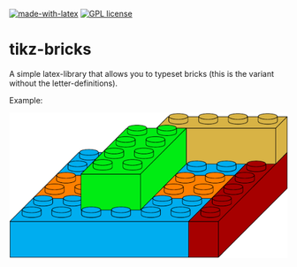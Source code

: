 [![made-with-latex](https://img.shields.io/badge/Made%20with-LaTeX-1f425f.svg)](https://www.latex-project.org/) [![GPL license](https://img.shields.io/badge/License-GPL-blue.svg)](http://perso.crans.org/besson/LICENSE.html)

# tikz-bricks

A simple latex-library that allows you to typeset bricks (this is the variant without the letter-definitions).

Example:

![example.png](example.png)
